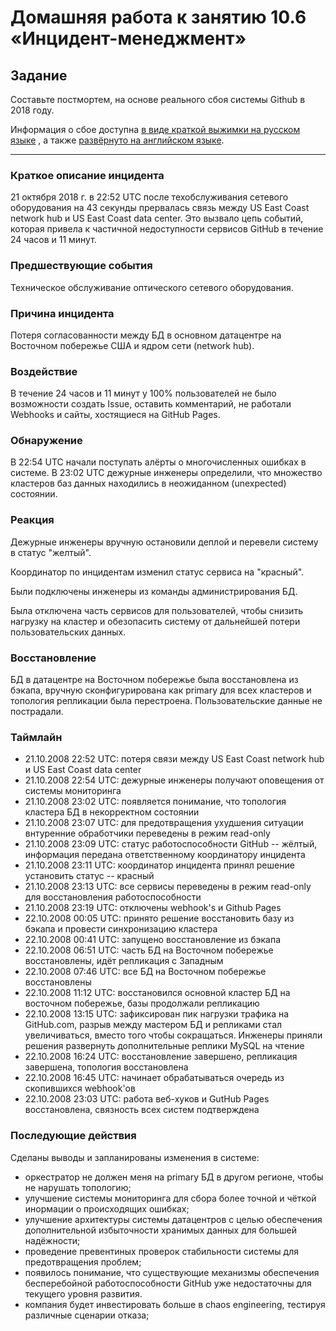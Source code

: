 # Домашняя работа к занятию 10.6 «Инцидент-менеджмент»

## Задание 

Составьте постмортем, на основе реального сбоя системы Github в 2018 году.

Информация о сбое доступна [в виде краткой выжимки на русском языке](https://habr.com/ru/post/427301/) , а
также [развёрнуто на английском языке](https://github.blog/2018-10-30-oct21-post-incident-analysis/).

---
### Краткое описание инцидента
21 октября 2018 г. в 22:52 UTC после техобслуживания сетевого оборудования на 43 секунды прервалась связь между US East Coast network hub и US East Coast data center. Это вызвало цепь событий, которая привела к частичной недоступности сервисов GitHub в течение 24 часов и 11 минут.

### Предшествующие события
Техническое обслуживание оптического сетевого оборудования.

### Причина инцидента
Потеря согласованности между БД в основном датацентре на Восточном побережье США и ядром сети (network hub).

### Воздействие
В течение 24 часов и 11 минут у 100% пользователей не было возможности создать Issue, оставить комментарий, не работали Webhooks и сайты, хостящиеся на GitHub Pages.

### Обнаружение
В 22:54 UTC начали поступать алёрты о многочисленных ошибках в системе. В 23:02 UTC дежурные инженеры определили, что множество кластеров баз данных находились в неожиданном (unexpected) состоянии.

### Реакция
Дежурные инженеры вручную остановили деплой и перевели систему в статус "желтый".

Координатор по инцидентам изменил статус сервиса на "красный".

Были подключены инженеры из команды администрирования БД.

Была отключена часть сервисов для пользователей, чтобы снизить нагрузку на кластер и обезопасить систему от дальнейшей потери пользовательских данных.

### Восстановление
БД в датацентре на Восточном побережье была восстановлена из бэкапа, вручную сконфигурирована как primary для всех кластеров и топология репликации была перестроена. Пользовательские данные не пострадали.

### Таймлайн
- 21.10.2008 22:52 UTC: потеря связи между US East Coast network hub и US East Coast data center
- 21.10.2008 22:54 UTC: дежурные инженеры получают оповещения от системы мониторинга
- 21.10.2008 23:02 UTC: появляется понимание, что топология кластера БД в некорректном состоянии
- 21.10.2008 23:07 UTC: для предотвращения ухудшения ситуации внтуренние обработчики переведены в режим read-only
- 21.10.2008 23:09 UTC: статус работоспособности GitHub -- жёлтый, информация передана ответственному координатору инцидента
- 21.10.2008 23:11 UTC: координатор инцидента принял решение установить статус -- красный
- 21.10.2008 23:13 UTC: все сервисы переведены в режим read-only для восстановления работоспособности
- 21.10.2008 23:19 UTC: отключены webhook's и Github Pages
- 22.10.2008 00:05 UTC: принято решение восстановить базу из бэкапа и провести синхронизацию кластера
- 22.10.2008 00:41 UTC: запущено восстановление из бэкапа
- 22.10.2008 06:51 UTC: часть БД на Восточном побережье восстановлены, идёт репликация с Западным
- 22.10.2008 07:46 UTC: все БД на Восточном побережье восстановлены
- 22.10.2008 11:12 UTC: восстановился основной кластер БД на восточном побережье, базы продолжали репликацию
- 22.10.2008 13:15 UTC: зафиксирован пик нагрузки трафика на GitHub.com, разрыв между мастером БД и репликами стал увеличиваться, вместо того чтобы сокращаться. Инженеры приняли решения развернуть дополнительные реплики MySQL на чтение
- 22.10.2008 16:24 UTC: восстановление завершено, репликация завершена, топология восстановлена
- 22.10.2008 16:45 UTC: начинает обрабатываться очередь из скопившихся webhook'ов
- 22.10.2008 23:03 UTC: работа веб-хуков и GutHub Pages восстановлена, связность всех систем подтверждена

 
### Последующие действия
Сделаны выводы и запланированы изменения в системе:
- оркестратор не должен меня на primary БД в другом регионе, чтобы не нарушать топологию;
- улучшение системы мониторинга для сбора более точной и чёткой инормации о происходящих ошибках;
- улучшение архитектуры системы датацентров с целью обеспечения дополнительной избыточности хранимых данных для большей надёжности;
- проведение превентиных проверок стабильности системы для предотвращения проблем;
- появилось понимание, что существующие механизмы обеспечения бесперебойной работоспособности GitHub уже недостаточны для текущего уровня развития.
- компания будет инвестировать больше в chaos engineering, тестируя различные сценарии отказа;



